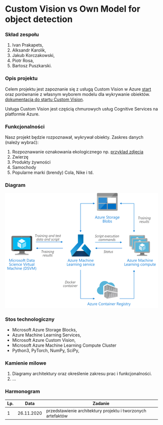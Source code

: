 # Custom Vision vs Own Model for object detection

### Skład zespołu
1. Ivan Prakapets,
2. Alksandr Karolik,
3. Jakub Korczakowski,
4. Piotr Rosa,
5. Bartosz Puszkarski.

### Opis projektu
Celem projektu jest zapoznanie się z usługą Custom Vision w Azure [start](https://azure.microsoft.com/en-us/services/cognitive-services/custom-vision-service/) oraz porównanie z własnym wyborem modelu dla wykrywanie obiektów. [dokumentacja do startu Custom Vision](https://docs.microsoft.com/en-us/azure/cognitive-services/custom-vision-service/getting-started-build-a-classifier).

Usługa Custom Vision jest częścią chmurowych usług Cognitive Services na platformie Azure.

### Funkcjonalności
Nasz projekt będzie rozpoznawał, wykrywał obiekty.
Zaskres danych (należy wybrać):
  1. Rozpoznawanie oznakowania ekologicznego np. [przyklad zdjecia](https://www.spg-pack.com/blog/wp-content/uploads/2019/10/semitipo-1024x506-1024x506.jpg)
  2. Zwierzę
  3. Produkty żywności
  4. Samochody
  5. Popularne marki (brendy) Cola, Nike i td.
  
### Diagram
![alt text](wykres.png "Design")


### Stos technologiczny
- Microsoft Azure Storage Blocks,
- Azure Machine Learning Services,
- Microsoft Azure Custom Vision,
- Microsoft Azure Machine Learning Compute Cluster
- Python3, PyTorch, NumPy, SciPy,


### Kamienie milowe
1. Diagramy architektury oraz określenie zakresu prac i funkcjonalności.
2. ...

### Harmonogram

| Lp. | Data | Zadanie | 
| -------- | ------------- | ------------------------------------------------- |
| 1        | 26.11.2020          | przedstawienie architektury projektu i tworzonych artefaktów                                |
